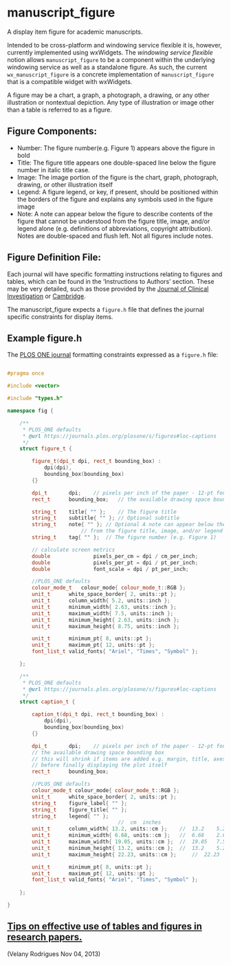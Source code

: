 # manuscript_figure
A display item figure for academic manuscripts.

Intended to be cross-platform and windowing service flexible it is, however, currently implemented using wxWidgets. The _windowing service flexible_ notion allows `manuscript_figure` to be a component within the underlying windowing service as well as a standalone figure. As such, the current `wx_manuscript_figure` is a concrete implementation of `manuscript_figure` that is a compatible widget with wxWidgets.

A figure may be a chart, a graph, a photograph, a drawing, or any other illustration or nontextual depiction. Any type of illustration or image other than a table is referred to as a figure.

## Figure Components:
+ Number: The figure number(e.g. Figure 1) appears above the figure in bold
+ Title: The figure title appears one double-spaced line below the figure number in italic title case.
+ Image: The image portion of the figure is the chart, graph, photograph, drawing, or other illustration itself
+ Legend: A figure legend, or key, if present, should be positioned within the borders of the figure and explains any symbols used in the figure image
+ Note: A note can appear below the figure to describe contents of the figure that cannot be understood from the figure title, image, and/or legend alone (e.g. definitions of abbreviations, copyright attribution). Notes are double-spaced and flush left. Not all figures include notes.

## Figure Definition File:
Each journal will have specific formatting instructions relating to figures and tables, which can be found in the ‘Instructions to Authors’ section. These may be very detailed, such as those provided by the [Journal of Clinical Investigation](https://www.jci.org/kiosk/publish/figures) or [Cambridge](https://www.cambridge.org/core/journals/journal-of-materials-research/information/instructions-contributors/instructions-figures).

The manuscript_figure expects a `figure.h` file that defines the journal specific constraints for display items.

## Example figure.h
The [PLOS ONE journal](https://journals.plos.org/plosone/s/figures#loc-captions) formatting constraints expressed as a `figure.h` file:
```cpp

#pragma once

#include <vector>

#include "types.h"

namespace fig {

	/**  
	 * PLOS_ONE defaults
	 * @url https://journals.plos.org/plosone/s/figures#loc-captions
	 */
	struct figure_t {

		figure_t(dpi_t dpi, rect_t bounding_box) : 
			dpi(dpi),
			bounding_box(bounding_box)
		{}

		dpi_t		dpi;	// pixels per inch of the paper - 12-pt font is 1/6 inch in height
		rect_t		bounding_box;	// the available drawing space bounding box

		string_t	title{ "" };	// The figure title
		string_t	subtitle{ "" }; // Optional subtitle
		string_t	note{ "" };	// Optional A note can appear below the figure to describe contents of the figure that cannot be understood 
						// from the figure title, image, and/or legend alone (e.g. definitions of abbreviations, copyright attribution)
		string_t	tag{ "" };	// The figure number (e.g. Figure 1)

		// calculate screen metrics
		double				pixels_per_cm = dpi / cm_per_inch;
		double				pixels_per_pt = dpi / pt_per_inch;
		double				font_scale = dpi / pt_per_inch;

		//PLOS_ONE defaults
		colour_mode_t 	colour_mode{ colour_mode_t::RGB };
		unit_t		white_space_border{ 2, units::pt };
		unit_t		column_width{ 5.2, units::inch };
		unit_t		minimum_width{ 2.63, units::inch };
		unit_t		maximum_width{ 7.5, units::inch };
		unit_t		minimum_height{ 2.63, units::inch };
		unit_t		maximum_height{ 8.75, units::inch };

		unit_t		minimum_pt{ 8, units::pt };
		unit_t		maximum_pt{ 12, units::pt };
		font_list_t	valid_fonts{ "Ariel", "Times", "Symbol" };

	};

	/**
	 * PLOS_ONE defaults
	 * @url https://journals.plos.org/plosone/s/figures#loc-captions
	 */
	struct caption_t {

		caption_t(dpi_t dpi, rect_t bounding_box) :
			dpi(dpi),
			bounding_box(bounding_box) 
		{}

		dpi_t		dpi;	// pixels per inch of the paper - 12-pt font is 1/6 inch in height
		// the available drawing space bounding box
		// this will shrink if items are added e.g. margin, title, axes, legend
		// before finally displaying the plot itself
		rect_t		bounding_box;

		//PLOS_ONE defaults
		colour_mode_t colour_mode{ colour_mode_t::RGB };
		unit_t		white_space_border{ 2, units::pt };
		string_t	figure_label{ "" };
		string_t	figure_title{ "" };
		string_t	legend{ "" };
									//	cm	inches
		unit_t		column_width{ 13.2, units::cm };	// 	13.2 	5.2 
		unit_t		minimum_width{ 6.68, units::cm };	// 	6.68	2.63
		unit_t		maximum_width{ 19.05, units::cm };	// 	19.05	7.5
		unit_t		minimum_height{ 13.2, units::cm };	// 	13.2	5.2 
		unit_t		maximum_height{ 22.23, units::cm }; 	// 	22.23	8.75

		unit_t		minimum_pt{ 8, units::pt };
		unit_t		maximum_pt{ 12, units::pt };
		font_list_t	valid_fonts{ "Ariel", "Times", "Symbol" };
		
	};

}
```

## [Tips on effective use of tables and figures in research papers.](https://www.editage.com/insights/tips-on-effective-use-of-tables-and-figures-in-research-papers)
(Velany Rodrigues Nov 04, 2013)
